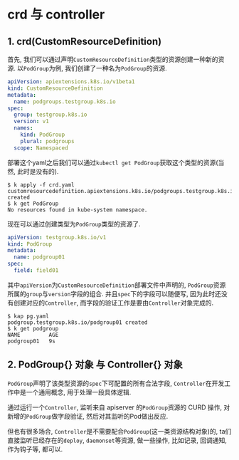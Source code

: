 # crd 与 controller

## 1. crd(CustomResourceDefinition)

首先, 我们可以通过声明`CustomResourceDefinition`类型的资源创建一种新的资源. 以`PodGroup`为例, 我们创建了一种名为`PodGroup`的资源.

```yaml
apiVersion: apiextensions.k8s.io/v1beta1
kind: CustomResourceDefinition
metadata:
  name: podgroups.testgroup.k8s.io
spec:
  group: testgroup.k8s.io
  version: v1
  names:
    kind: PodGroup
    plural: podgroups
  scope: Namespaced
```

部署这个yaml之后我们可以通过`kubectl get PodGroup`获取这个类型的资源(当然, 此时是没有的).

```console
$ k apply -f crd.yaml
customresourcedefinition.apiextensions.k8s.io/podgroups.testgroup.k8s.io created
$ k get PodGroup
No resources found in kube-system namespace.
```

现在可以通过创建类型为`PodGroup`类型的资源了.

```yaml
apiVersion: testgroup.k8s.io/v1
kind: PodGroup
metadata:
  name: podgroup01
spec:
  field: field01
```

其中`apiVersion`为`CustomResourceDefinition`部署文件中声明的, `PodGroup`资源所属的`group`与`version`字段的组合. 并且`spec`下的字段可以随便写, 因为此时还没有创建对应的`Controller`, 而字段的验证工作是要由`Controller`对象完成的.

```console
$ kap pg.yaml
podgroup.testgroup.k8s.io/podgroup01 created
$ k get podgroup
NAME         AGE
podgroup01   9s
```

## 2. PodGroup{} 对象 与 Controller{} 对象

`PodGroup`声明了该类型资源的`spec`下可配置的所有合法字段, `Controller`在开发工作中是一个通用概念, 用于处理一段具体逻辑.

通过运行一个`Controller`, 监听来自 apiserver 的`PodGroup`资源的 CURD 操作, 对新增的`PodGroup`做字段验证, 然后对其监听的Pod做出反应.

但也有很多场合, `Controller`是不需要配合`PodGroup`(这一类资源结构对象)的, ta们直接监听已经存在的`deploy`, `daemonset`等资源, 做一些操作, 比如记录, 回调通知, 作为钩子等, 都可以.

